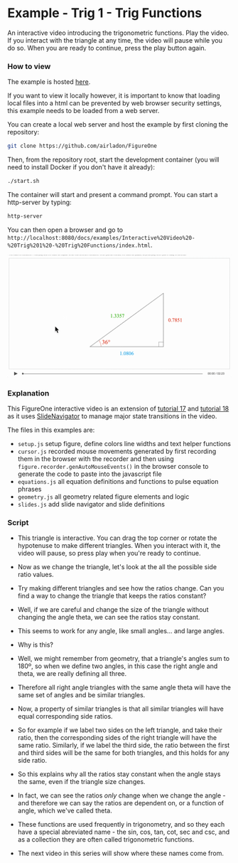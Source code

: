 # Example - Trig 1 - Trig Functions

An interactive video introducing the trigonometric functions. Play the video. If you interact with the triangle at any time, the video will pause while you do so. When you are ready to continue, press the play button again.

### How to view

The example is hosted [here](https://airladon.github.io/FigureOne/examples/Interactive%20Video%20-%20Trig%201%20-%20Trig%20Functions/index.html).

If you want to view it locally however, it is important to know that loading local files into a html can be prevented by web browser security settings, this example needs to be loaded from a web server.

You can create a local web server and host the example by first cloning the repository:

```bash
git clone https://github.com/airladon/FigureOne
```

Then, from the repository root, start the development container (you will need to install Docker if you don't have it already):
```bash
./start.sh
```

The container will start and present a command prompt. You can start a http-server by typing:
```bash
http-server
```

You can then open a browser and go to `http://localhost:8080/docs/examples/Interactive%20Video%20-%20Trig%201%20-%20Trig%20Functions/index.html`.


![](example.gif)


### Explanation

This FigureOne interactive video is an extension of [tutorial 17](../../tutorials/15%20-%20Recording%20Slides) and [tutorial 18](../../tutorials/15%20-%20Recording%20Slides) as it uses [SlideNavigator](https://airladon.github.io/FigureOne/api/#slidenavigator) to manage major state transitions in the video.

The files in this examples are:
* `setup.js` setup figure, define colors line widths and text helper functions
* `cursor.js` recorded mouse movements generated by first recording them in the browser with the recorder and then using `figure.recorder.genAutoMouseEvents()` in the browser console to generate the code to paste into the javascript file
* `equations.js` all equation definitions and functions to pulse equation phrases
* `geometry.js` all geometry related figure elements and logic
* `slides.js` add slide navigator and slide definitions


### Script
* This triangle is interactive. You can drag the top corner or rotate the hypotenuse to make different triangles. When you interact with it, the video will pause, so press play when you're ready to continue.


* Now as we change the triangle, let's look at the all the possible side ratio values.

* Try making different triangles and see how the ratios change. Can you find a way to change the triangle that keeps the ratios constant?

* Well, if we are careful and change the size of the triangle without changing the angle theta, we can see the ratios stay constant.
* This seems to work for any angle, like small angles... and large angles.

* Why is this?


* Well, we might remember from geometry, that a triangle's angles sum to 180º, so when we define two angles, in this case the right angle and theta, we are really defining all three.

* Therefore all right angle triangles with the same angle theta will have the same set of angles and be similar triangles.

* Now, a property of similar triangles is that all similar triangles will have equal corresponding side ratios.

* So for example if we label two sides on the left triangle, and take their ratio, then the corresponding sides of the right triangle will have the same ratio. Similarly, if we label the third side, the ratio between the first and third sides will be the same for both triangles, and this holds for any side ratio.

* So this explains why all the ratios stay constant when the angle stays the same, even if the triangle size changes.

* In fact, we can see the ratios *only* change when we change the angle - and therefore we can say the ratios are dependent on, or a function of angle, which we've called theta.

* These functions are used frequently in trigonometry, and so they each have a special abreviated name - the sin, cos, tan, cot, sec and csc, and as a collection they are often called trigonometric functions.

* The next video in this series will show where these names come from.
